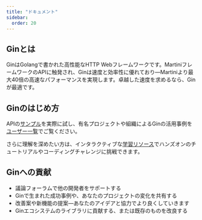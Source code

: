 ```yaml
---
title: "ドキュメント"
sidebar:
  order: 20
---
```


## Ginとは

GinはGolangで書かれた高性能なHTTP Webフレームワークです。MartiniフレームワークのAPIに触発され、Ginは速度と効率性に優れており—Martiniより最大40倍の高速なパフォーマンスを実現します。卓越した速度を求めるなら、Ginが最適です。

## Ginのはじめ方

APIの[サンプル](https://github.com/gin-gonic/examples)を実際に試し、有名プロジェクトや組織によるGinの活用事例を[ユーザー一覧](./users)でご覧ください。

さらに理解を深めたい方は、インタラクティブな[学習リソース](./learning-resources)でハンズオンのチュートリアルやコーディングチャレンジに挑戦できます。

## Ginへの貢献

- 議論フォーラムで他の開発者をサポートする
- Ginで生まれた成功事例や、あなたのプロジェクトの変化を共有する
- 改善案や新機能の提案—あなたのアイデアと協力でより良くしていきます
- Ginエコシステムのライブラリに貢献する、または既存のものを改良する
